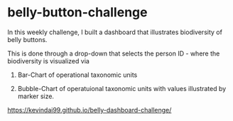 # belly-button-challenge

In this weekly challenge, I built a dashboard that illustrates biodiversity of belly buttons. 

This is done through a drop-down that selects the person ID - where the biodiversity is visualized via 

1) Bar-Chart of operational taxonomic units

2) Bubble-Chart of operatuional taxonomic units with values illustrated by marker size. 


https://kevindai99.github.io/belly-dashboard-challenge/
